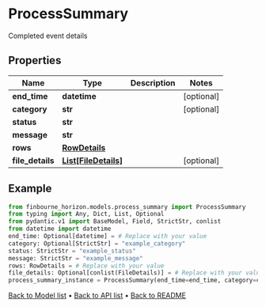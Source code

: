 # ProcessSummary

Completed event details
## Properties
Name | Type | Description | Notes
------------ | ------------- | ------------- | -------------
**end_time** | **datetime** |  | [optional] 
**category** | **str** |  | [optional] 
**status** | **str** |  | 
**message** | **str** |  | 
**rows** | [**RowDetails**](RowDetails.md) |  | 
**file_details** | [**List[FileDetails]**](FileDetails.md) |  | [optional] 
## Example

```python
from finbourne_horizon.models.process_summary import ProcessSummary
from typing import Any, Dict, List, Optional
from pydantic.v1 import BaseModel, Field, StrictStr, conlist
from datetime import datetime
end_time: Optional[datetime] = # Replace with your value
category: Optional[StrictStr] = "example_category"
status: StrictStr = "example_status"
message: StrictStr = "example_message"
rows: RowDetails = # Replace with your value
file_details: Optional[conlist(FileDetails)] = # Replace with your value
process_summary_instance = ProcessSummary(end_time=end_time, category=category, status=status, message=message, rows=rows, file_details=file_details)

```

[Back to Model list](../README.md#documentation-for-models) &#8226; [Back to API list](../README.md#documentation-for-api-endpoints) &#8226; [Back to README](../README.md)

